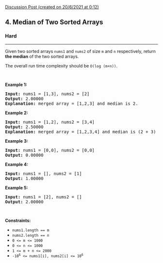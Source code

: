 [Discussion Post (created on 20/6/2021 at 0:12)](https://leetcode.com/problems/median-of-two-sorted-arrays/discuss/1349044/Simple-solution-using-multiset)  
<h2>4. Median of Two Sorted Arrays</h2><h3>Hard</h3><hr><div><p>Given two sorted arrays <code>nums1</code> and <code>nums2</code> of size <code>m</code> and <code>n</code> respectively, return <strong>the median</strong> of the two sorted arrays.</p>

<p>The overall run time complexity should be <code>O(log (m+n))</code>.</p>

<p>&nbsp;</p>
<p><strong>Example 1:</strong></p>

<pre><strong>Input:</strong> nums1 = [1,3], nums2 = [2]
<strong>Output:</strong> 2.00000
<strong>Explanation:</strong> merged array = [1,2,3] and median is 2.
</pre>

<p><strong>Example 2:</strong></p>

<pre><strong>Input:</strong> nums1 = [1,2], nums2 = [3,4]
<strong>Output:</strong> 2.50000
<strong>Explanation:</strong> merged array = [1,2,3,4] and median is (2 + 3) / 2 = 2.5.
</pre>

<p><strong>Example 3:</strong></p>

<pre><strong>Input:</strong> nums1 = [0,0], nums2 = [0,0]
<strong>Output:</strong> 0.00000
</pre>

<p><strong>Example 4:</strong></p>

<pre><strong>Input:</strong> nums1 = [], nums2 = [1]
<strong>Output:</strong> 1.00000
</pre>

<p><strong>Example 5:</strong></p>

<pre><strong>Input:</strong> nums1 = [2], nums2 = []
<strong>Output:</strong> 2.00000
</pre>

<p>&nbsp;</p>
<p><strong>Constraints:</strong></p>

<ul>
	<li><code>nums1.length == m</code></li>
	<li><code>nums2.length == n</code></li>
	<li><code>0 &lt;= m &lt;= 1000</code></li>
	<li><code>0 &lt;= n &lt;= 1000</code></li>
	<li><code>1 &lt;= m + n &lt;= 2000</code></li>
	<li><code>-10<sup>6</sup> &lt;= nums1[i], nums2[i] &lt;= 10<sup>6</sup></code></li>
</ul>
</div>